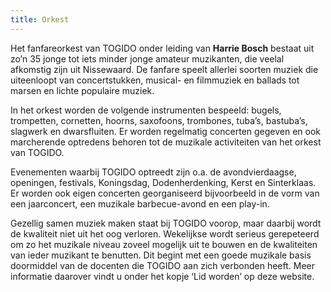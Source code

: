 ```yaml
---
title: Orkest
---
```


Het fanfareorkest van TOGIDO onder leiding van **Harrie Bosch** bestaat uit zo’n 35 jonge tot iets minder jonge amateur muzikanten, die veelal afkomstig zijn uit Nissewaard. De fanfare speelt allerlei soorten muziek die uiteenloopt van concertstukken, musical- en filmmuziek en ballads tot marsen en lichte populaire muziek.

In het orkest worden de volgende instrumenten bespeeld: bugels, trompetten, cornetten, hoorns, saxofoons, trombones, tuba’s, bastuba’s, slagwerk en dwarsfluiten. Er worden regelmatig concerten gegeven en ook marcherende optredens behoren tot de muzikale activiteiten van het orkest van TOGIDO.

Evenementen waarbij TOGIDO optreedt zijn o.a. de avondvierdaagse, openingen, festivals, Koningsdag, Dodenherdenking, Kerst en Sinterklaas. Er worden ook eigen concerten georganiseerd bijvoorbeeld in de vorm van een jaarconcert, een muzikale barbecue-avond en een play-in.

Gezellig samen muziek maken staat bij TOGIDO voorop, maar daarbij wordt de kwaliteit niet uit het oog verloren. Wekelijkse wordt serieus gerepeteerd om zo het muzikale niveau zoveel mogelijk uit te bouwen en de kwaliteiten van ieder muzikant te benutten. Dit begint met een goede muzikale basis doormiddel van de docenten die TOGIDO aan zich verbonden heeft. Meer informatie daarover vindt u onder het kopje ‘Lid worden’ op deze website.

